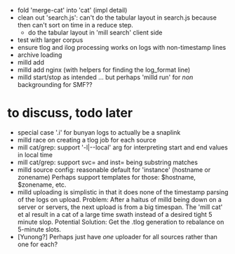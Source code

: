 - fold 'merge-cat' into 'cat' (impl detail)
- clean out 'search.js': can't do the tabular layout in search.js because then
  can't sort on time in a reduce step.
    - do the tabular layout in 'mill search' client side
- test with larger corpus
- ensure tlog and ilog processing works on logs with non-timestamp lines
- archive loading
- milld add
- milld add nginx (with helpers for finding the log_format line)
- milld start/stop as intended ... but perhaps 'milld run' for *non* backgrounding
  for SMF??


# to discuss, todo later

- special case '.i' for bunyan logs to actually be a snaplink
- milld race on creating a tlog job for each source
- mill cat/grep: support '-l|--local' arg for interpreting start and end values in local time
- mill cat/grep: support svc= and inst= being substring matches
- milld source config: reasonable default for 'instance' (hostname or zonename)
  Perhaps support templates for those: $hostname, $zonename, etc.
- milld uploading is simplistic in that it does none of the timestamp parsing
  of the logs on upload.
  Problem: After a haitus of milld being down on a server or servers, the next
  upload is from a big timespan. The 'mill cat' et al result in a cat of a large
  time swath instead of a desired tight 5 minute slop.
  Potential Solution: Get the .tlog generation to rebalance on 5-minute
  slots.
- [Yunong?] Perhaps just have *one* uploader for all sources rather than one
  for each?
